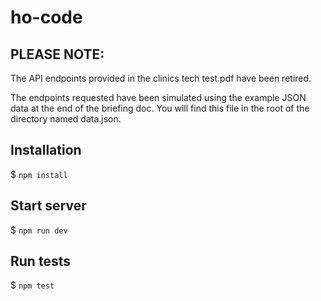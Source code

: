 # ho-code

## PLEASE NOTE:
The API endpoints provided in the clinics tech test.pdf have been retired.

The endpoints requested have been simulated using the example JSON data at the end of the briefing doc. You will find this file in the root of the directory named data.json.

## Installation

$ `npm install`

## Start server

$ `npm run dev`

## Run tests

$ `npm test`
